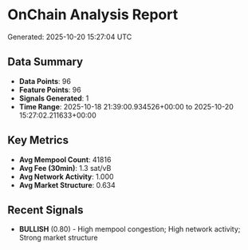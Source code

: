 # OnChain Analysis Report
Generated: 2025-10-20 15:27:04 UTC

## Data Summary
- **Data Points**: 96
- **Feature Points**: 96
- **Signals Generated**: 1
- **Time Range**: 2025-10-18 21:39:00.934526+00:00 to 2025-10-20 15:27:02.211633+00:00

## Key Metrics
- **Avg Mempool Count**: 41816
- **Avg Fee (30min)**: 1.3 sat/vB
- **Avg Network Activity**: 1.000
- **Avg Market Structure**: 0.634

## Recent Signals
- **BULLISH** (0.80) - High mempool congestion; High network activity; Strong market structure
